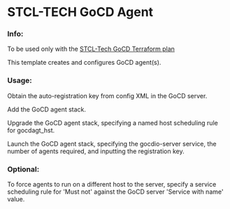 # STCL-TECH GoCD Agent

### Info:

 To be used only with the [STCL-Tech GoCD Terraform plan](https://github.com/SkeltonThatcher/aws-terraform-rancher-single-node-ha-gocd)

 This template creates and configures GoCD agent(s).

### Usage:

  Obtain the auto-registration key from config XML in the GoCD server.

  Add the GoCD agent stack.

  Upgrade the GoCD agent stack, specifying a named host scheduling rule for gocdagt_hst.

  Launch the GoCD agent stack, specifying the gocdio-server service, the number of agents required, and inputting the registration key.

### Optional:

   To force agents to run on a different host to the server, specify a service scheduling rule for 'Must not' against the GoCD server 'Service with name' value.

